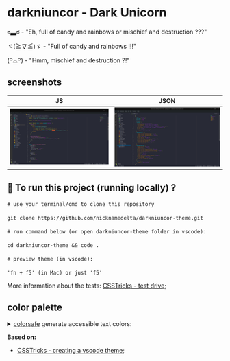 # darkniuncor - Dark Unicorn

ಠ▃ಠ - "Eh, full of candy and rainbows or mischief and destruction ???"

ヾ(≧∇≦)ゞ - "Full of candy and rainbows !!!"

(꒪⌓꒪) - "Hmm, mischief and destruction ?!"

## screenshots

| JS | JSON |
|----|------|
|![JS](./assets/screenshot_js.png)|![JSON](./assets/screenshot_json.png)|

## :runner: To run this project (running locally) ?

```shell
# use your terminal/cmd to clone this repository

git clone https://github.com/nicknamedelta/darkniuncor-theme.git

# run command below (or open darkniuncor-theme folder in vscode):

cd darkniuncor-theme && code .

# preview theme (in vscode):

'fn + f5' (in Mac) or just 'f5'
```
More information about the tests: [CSSTricks - test drive](https://css-tricks.com/creating-a-vs-code-theme/#test-drive);

## color palette
<details>
  <summary><a href="http://colorsafe.co/">colorsafe</a> generate accessible text colors:</summary>
  
- ![#263238](https://placehold.it/15/263238/000000?text=+) `#263238`
- ![#eeeeee](https://placehold.it/15/eeeeee/000000?text=+) `#eeeeee`
- ![#baf73c](https://placehold.it/15/baf73c/000000?text=+) `#baf73c`
- ![#bbbbbb](https://placehold.it/15/bbbbbb/000000?text=+) `#bbbbbb`
- ![#546e7a](https://placehold.it/15/546e7a/000000?text=+) `#546e7a`
- ![#fc6399](https://placehold.it/15/fc6399/000000?text=+) `#fc6399`
- ![#ff00ff](https://placehold.it/15/ff00ff/000000?text=+) `#ff00ff`
- ![#ff5370](https://placehold.it/15/ff5370/000000?text=+) `#ff5370`
- ![#00ffff](https://placehold.it/15/00ffff/000000?text=+) `#00ffff`
- ![#f1f227](https://placehold.it/15/f1f227/000000?text=+) `#f1f227`
- ![#7fffd4](https://placehold.it/15/7fffd4/000000?text=+) `#7fffd4`
- ![#f283d1](https://placehold.it/15/f283d1/000000?text=+) `#f283d1`
- ![#b93cf6](https://placehold.it/15/b93cf6/000000?text=+) `#b93cf6`
- ![#f89406](https://placehold.it/15/f89406/000000?text=+) `#f89406`
- ![#c17e70](https://placehold.it/15/c17e70/000000?text=+) `#c17e70`
- ![#65737e](https://placehold.it/15/65737e/000000?text=+) `#65737e`
- ![#00000050](https://placehold.it/15/00000050/000000?text=+) `#00000050`
</details>

**Based on:**

- [CSSTricks - creating a vscode theme](https://css-tricks.com/creating-a-vs-code-theme/);
